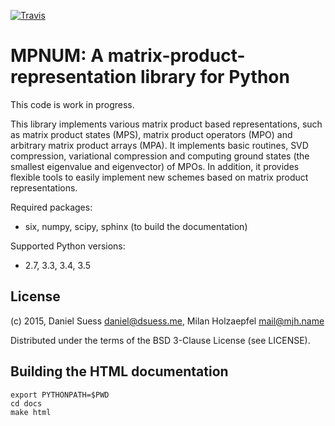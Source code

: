 [![Travis](http://img.shields.io/travis/dseuss/mpnum.svg?label=tests)](https://travis-ci.org/dseuss/mpnum)

MPNUM: A matrix-product-representation library for Python
=========================================================

This code is work in progress.

This library implements various matrix product based representations,
such as matrix product states (MPS), matrix product operators (MPO)
and arbitrary matrix product arrays (MPA).  It implements basic
routines, SVD compression, variational compression and computing
ground states (the smallest eigenvalue and eigenvector) of MPOs.  In
addition, it provides flexible tools to easily implement new schemes
based on matrix product representations.

Required packages:

* six, numpy, scipy, sphinx (to build the documentation)

Supported Python versions:

* 2.7, 3.3, 3.4, 3.5


## License

(c) 2015, Daniel Suess <daniel@dsuess.me>, Milan Holzaepfel <mail@mjh.name>

Distributed under the terms of the BSD 3-Clause License (see LICENSE).


## Building the HTML documentation

    export PYTHONPATH=$PWD
    cd docs
    make html
